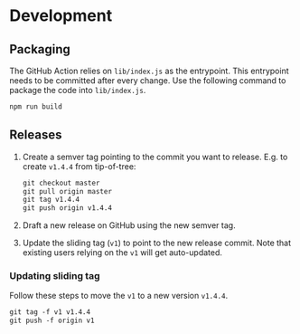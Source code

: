 
# Development

## Packaging

The GitHub Action relies on `lib/index.js` as the entrypoint. This entrypoint needs to be committed after every change. Use the following command to package the code into `lib/index.js`.

```txt
npm run build
```

## Releases

1. Create a semver tag pointing to the commit you want to release. E.g. to create `v1.4.4` from tip-of-tree:

    ```txt
    git checkout master
    git pull origin master
    git tag v1.4.4
    git push origin v1.4.4
    ```

1. Draft a new release on GitHub using the new semver tag.
1. Update the sliding tag (`v1`) to point to the new release commit. Note that existing users relying on the `v1` will get auto-updated.

### Updating sliding tag

Follow these steps to move the `v1` to a new version `v1.4.4`.

```txt
git tag -f v1 v1.4.4
git push -f origin v1
```
